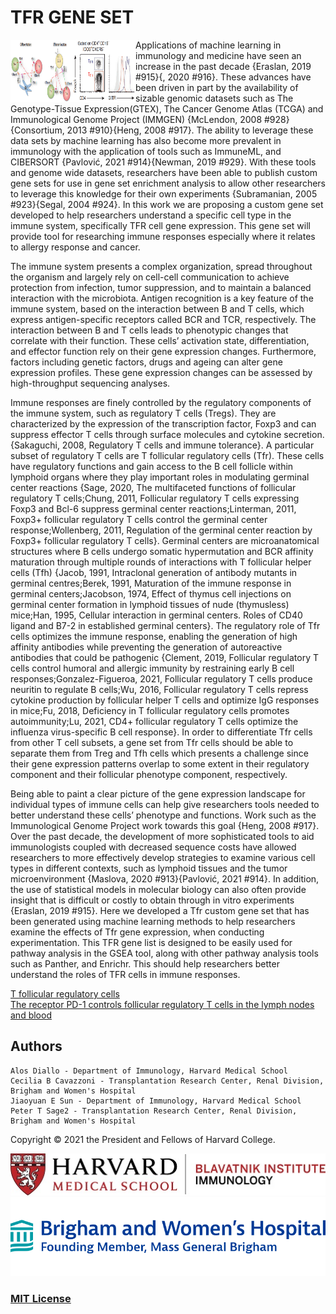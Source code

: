 # TFR GENE SET
<img align="left" src="https://github.com/alosdiallo/TFR_Model/blob/main/github_docs/tfr_1.png" width="100" height="100">
<img align="left" src="https://github.com/alosdiallo/TFR_Model/blob/main/github_docs/tfh_2.png" width="100" height="100">
   Applications of machine learning in immunology and medicine have seen an increase in the past decade {Eraslan, 2019 #915}{, 2020 #916}. These advances have been driven in part by the availability of sizable genomic datasets such as The Genotype-Tissue Expression(GTEX), The Cancer Genome Atlas (TCGA) and Immunological Genome Project (IMMGEN) {McLendon, 2008 #928}{Consortium, 2013 #910}{Heng, 2008 #917}. The ability to leverage these data sets by machine learning has also become more prevalent in immunology with the application of tools such as ImmuneML, and CIBERSORT {Pavlović, 2021 #914}{Newman, 2019 #929}. With these tools and genome wide datasets, researchers have been able to publish custom gene sets for use in gene set enrichment analysis to allow other researchers to leverage this knowledge for their own experiments {Subramanian, 2005 #923}{Segal, 2004 #924}. In this work we are proposing a custom gene set developed to help researchers understand a specific cell type in the immune system, specifically TFR cell gene expression.  This gene set will provide tool for researching immune responses especially where it relates to allergy response and cancer.


   The immune system presents a complex organization, spread throughout the organism and largely rely on cell-cell communication to achieve protection from infection, tumor suppression, and to maintain a balanced interaction with the microbiota. Antigen recognition is a key feature of the immune system, based on the interaction between B and T cells, which express antigen-specific receptors called BCR and TCR, respectively. The interaction between B and T cells leads to phenotypic changes that correlate with their function. These cells’ activation state, differentiation, and effector function rely on their gene expression changes. Furthermore, factors including genetic factors, drugs and ageing can alter gene expression profiles. These gene expression changes can be assessed by high-throughput sequencing analyses.

   Immune responses are finely controlled by the regulatory components of the immune system, such as regulatory T cells (Tregs). They are characterized by the expression of the transcription factor, Foxp3 and can suppress effector T cells through surface molecules and cytokine secretion. {Sakaguchi, 2008, Regulatory T cells and immune tolerance}. A particular subset of regulatory T cells are T follicular regulatory cells (Tfr). These cells have regulatory functions and gain access to the B cell follicle within lymphoid organs where they play important roles in modulating germinal center reactions {Sage, 2020, The multifaceted functions of follicular regulatory T cells;Chung, 2011, Follicular regulatory T cells expressing Foxp3 and Bcl-6 suppress germinal center reactions;Linterman, 2011, Foxp3+ follicular regulatory T cells control the germinal center response;Wollenberg, 2011, Regulation of the germinal center reaction by Foxp3+ follicular regulatory T cells}. Germinal centers are microanatomical structures where B cells undergo somatic hypermutation and BCR affinity maturation through multiple rounds of interactions with T follicular helper cells (Tfh) {Jacob, 1991, Intraclonal generation of antibody mutants in germinal centres;Berek, 1991, Maturation of the immune response in germinal centers;Jacobson, 1974, Effect of thymus cell injections on germinal center formation in lymphoid tissues of nude (thymusless) mice;Han, 1995, Cellular interaction in germinal centers. Roles of CD40 ligand and B7-2 in established germinal centers}. The regulatory role of Tfr cells optimizes the immune response, enabling the generation of high affinity antibodies while preventing the generation of autoreactive antibodies that could be pathogenic {Clement, 2019, Follicular regulatory T cells control humoral and allergic immunity by restraining early B cell responses;Gonzalez-Figueroa, 2021, Follicular regulatory T cells produce neuritin to regulate B cells;Wu, 2016, Follicular regulatory T cells repress cytokine production by follicular helper T cells and optimize IgG responses in mice;Fu, 2018, Deficiency in T follicular regulatory cells promotes autoimmunity;Lu, 2021, CD4+ follicular regulatory T cells optimize the influenza virus-specific B cell response}. In order to differentiate Tfr cells from other T cell subsets, a gene set from Tfr cells should be able to separate them from Treg and Tfh cells which presents a challenge since their gene expression patterns overlap to some extent in their regulatory component and their follicular phenotype component, respectively.  

   Being able to paint a clear picture of the gene expression landscape for individual types of immune cells can help give researchers tools needed to better understand these cells’ phenotype and functions. Work such as the Immunological Genome Project work towards this goal {Heng, 2008 #917}. Over the past decade, the development of more sophisticated tools to aid immunologists coupled with decreased sequence costs have allowed researchers to more effectively develop strategies to examine various cell types in different contexts, such as lymphoid tissues and the tumor microenvironment {Maslova, 2020 #913}{Pavlović, 2021 #914}.  In addition, the use of statistical models in molecular biology can also often provide insight that is difficult or costly to obtain through in vitro experiments {Eraslan, 2019 #915}. Here we developed a Tfr custom gene set that has been generated using machine learning methods to help researchers examine the effects of Tfr gene expression, when conducting experimentation. This TFR  gene list is designed to be easily used for pathway analysis in the GSEA tool, along with other pathway analysis tools such as Panther, and Enrichr. This should help researchers better understand the roles of TFR cells in immune responses. 

[T follicular regulatory cells](https://pubmed.ncbi.nlm.nih.gov/27088919/)
<br>
[The receptor PD-1 controls follicular regulatory T cells in the lymph nodes and blood](https://pubmed.ncbi.nlm.nih.gov/23242415/)


Authors
--------------------
	Alos Diallo - Department of Immunology, Harvard Medical School
	Cecilia B Cavazzoni - Transplantation Research Center, Renal Division, Brigham and Women's Hospital
  	Jiaoyuan E Sun - Department of Immunology, Harvard Medical School
  	Peter T Sage2 - Transplantation Research Center, Renal Division, Brigham and Women's Hospital
	
  	
Copyright © 2021 the President and Fellows of Harvard College.

![Blavatnikimmunology](https://github.com/alosdiallo/HMS_Immunology_RNASeq/blob/master/Blavatnikimmunology.jpg)  
![BWH](https://github.com/alosdiallo/TFR_Model/blob/main/github_docs/bwh-logo.svg)  

### [MIT License](https://github.com/alosdiallo/HiC_Network_Viz_tool/blob/master/Licence.txt)




